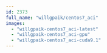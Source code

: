 ```yaml
---
id: 2373
full_name: "willgpaik/centos7_aci"
images: 
  - "willgpaik-centos7_aci-latest"
  - "willgpaik-centos7_aci-gpu"
  - "willgpaik-centos7_aci-cuda9.1"
---
```

